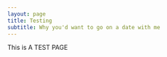 ```yaml
---
layout: page
title: Testing
subtitle: Why you'd want to go on a date with me
---
```


This is A TEST PAGE

